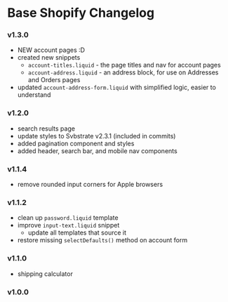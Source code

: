 # Base Shopify Changelog

### v1.3.0
- NEW account pages :D
- created new snippets
  - `account-titles.liquid` - the page titles and nav for account pages
  - `account-address.liquid` - an address block, for use on Addresses and Orders pages
- updated `account-address-form.liquid` with simplified logic, easier to understand

### v1.2.0
- search results page
- update styles to Svbstrate v2.3.1 (included in commits)
- added pagination component and styles
- added header, search bar, and mobile nav components

### v1.1.4
- remove rounded input corners for Apple browsers 

### v1.1.2
- clean up `password.liquid` template
- improve `input-text.liquid` snippet
  - update all templates that source it
- restore missing `selectDefaults()` method on account form

### v1.1.0
- shipping calculator

### v1.0.0
